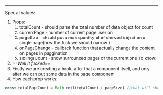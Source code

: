 ***
Special values:
1. Props:
	1. totalCount - should parse the total number of data object for count 
	2. currentPage - number of current page user on 
	3. pageSize - should put a max quantity of of showed object on a single page(how the fuck we should narrow )
	4. onPageChange - callback function that actually change the content on pages in paggination
	5. siblingsCount - show surrounded pages of the current one 
To know:
1. *==Well it fucked==*
2. Firstly we are creating a hook, after that a component itself, and only after we can put some data in the page component 
3. How each prop works:
```ts
const totalPageCount = Math.ceil(totalCount / pageSize) //that will show the subsetted amount of pages, by dividing a total number of components to page size that should be showed in the paggination 

```